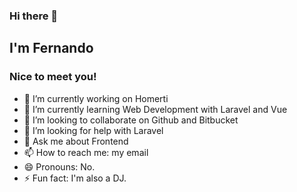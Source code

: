 ### Hi there 👋

## I'm Fernando

### Nice to meet you!

- 🔭 I’m currently working on Homerti
- 🌱 I’m currently learning Web Development with Laravel and Vue
- 👯 I’m looking to collaborate on Github and Bitbucket
- 🤔 I’m looking for help with Laravel
- 💬 Ask me about Frontend
- 📫 How to reach me: my email
- 😄 Pronouns: No.
- ⚡ Fun fact: I'm also a DJ.

